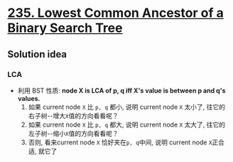 # [235. Lowest Common Ancestor of a Binary Search Tree](https://leetcode.com/problems/lowest-common-ancestor-of-a-binary-search-tree/)

## Solution idea

### LCA
* 利用 BST 性质: **node X is LCA of p, q iff X's value is between p and q's values.**
    1. 如果 current node `X` 比 `p, q` 都小, 说明 current node `X` 太小了, 往它的右子树--增大`X`值的方向看看呢？
    2. 如果 current node `X` 比 `p, q` 都大, 说明 current node `X` 太大了, 往它的左子树--缩小`X`值的方向看看呢？
    3. 否则, 看来current node `X` 恰好夹在`p, q`中间, 说明 current node `X`正合适, 就它了